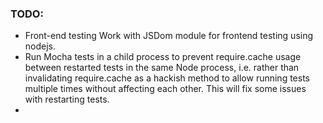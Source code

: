 ### TODO:
 - Front-end testing Work with JSDom module for frontend testing using nodejs.
 - Run Mocha tests in a child process to prevent require.cache usage between restarted tests in the same Node process, i.e. rather than invalidating require.cache as a hackish method to allow running tests multiple times without affecting each other. This will fix some issues with restarting tests.
 -
